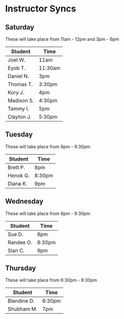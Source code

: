 # Instructor Syncs

## Saturday

These will take place from 11am - 12pm and 3pm - 6pm

| Student    | Time    |
| ---------- | ------- |
| Joel W.    | 11am    |
| Eyob T.    | 11:30am |
| Daniel N.  | 3pm     |
| Thomas T.  | 3:30pm  |
| Kory J.    | 4pm     |
| Madison S. | 4:30pm  |
| Tammy I.   | 5pm     |
| Clayton J. | 5:30pm  |

## Tuesday

These will take place from 8pm - 9:30pm

| Student  | Time   |
| -------- | ------ |
| Brett P. | 8pm    |
| Henok G. | 8:30pm |
| Diana K. | 9pm    |

## Wednesday

These will take place from 8pm - 9:30pm

| Student   | Time   |
| --------- | ------ |
| Sue D.    | 8pm    |
| Randee O. | 8:30pm |
| Sian C.   | 9pm    |

## Thursday

These will take place from 6:30pm - 9:30pm

| Student     | Time   |
| ----------- | ------ |
| Blandine D. | 6:30pm |
| Shubham M.  | 7pm    |
